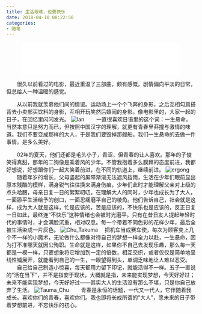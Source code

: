 ```yaml
---
title: 生活艰难，也要快乐
date: 2018-04-10 08:22:50
categories:
- 随笔
---
```


<div id="music163player">
<center>
<iframe frameborder="no" border="0" marginwidth="0" marginheight="0" width=420 height=86 src="//music.163.com/outchain/player?type=2&id=34218355&auto=1&height=66"></iframe>
</center>
</div>

&emsp;&emsp;很久以前看过的电影，最近重温了三部曲，颇有感慨。剧情偏向平淡的日常，但总给人一种温暖的感觉。

&emsp;&emsp;从以前我就羡慕他们间的情谊。运动场上一个个飞奔的身影，之后互相勾肩搭背去小卖部买饮料的身影，互相开玩笑然后嬉闹的身影。像电影里的，大家一起的日子，在回忆里闪闪发光。
![lan](http://imglf3.nosdn.127.net/img/c09lVS9TR3YrUGFyM1dJczg1WlByMmJ2K3NFQzhyRk8wSlpzYW5OdmxjeWR6MTNQUUFIdkFnPT0.jpg?imageView&thumbnail=500x0&quality=96&stripmeta=0&type=jpg)
&emsp;&emsp;一直很喜欢日语里的这个词：一生悬命。当然本意只是努力而已，但按照中国汉字的理解，就更有青春里莽撞与激情的味道。我们不要变成那样的大人，于是我们要毁掉那艘船。我们一生悬命的去做一件事情。是多么美好。

&emsp;&emsp;02年的夏天，他们还都是毛头小子，青涩，但青春的让人喜欢。那年的子俊笑得真甜，那年的二狗像是乘着风的少年。不管我抱着多么膜拜的态度前进，我都好想说，好想跟你们一起大笑着前进，在不同的轨道上，继续前进。
![ergong](http://imglf5.nosdn.127.net/img/c09lVS9TR3YrUGFyM1dJczg1WlByeFRzN1lnL1pRTC9Cc3BmVmY3QmJJNGt2ZE1vMFBIeVpnPT0.png?imageView&thumbnail=500x0&quality=96&stripmeta=0)
&emsp;&emsp;随着年岁的增长，父母竖起的屏障渐渐无法遮风挡雨，生活在少年们眼前显出原本残酷的模样，满身锐气往往换来满身伤痕，少年们此时才能理解父亲对上级的点头哈腰，母亲日复一日的絮絮叨叨。在理解大人的同时，少年也成长为了大人，一面舔平生活给予的创口，一面忍痛磨平自己的棱角。他们告诉自己，社会就是这样，成为大人就是这样，忙是应该的，苦是应该的，不快乐也是应该的，反正日复一日如此，最终连“不快乐”这种情绪也会被时光磨平。只有在昔日友人提起年轻时代的事情时，才会满脸沉重，相对叹息。每一个带着不同色彩的花样少年，最后全被生活染成一片灰色。
![Chu_Takuma](http://imglf6.nosdn.127.net/img/c09lVS9TR3YrUGFyM1dJczg1WlByNjFkTGtaOVdnTC96VUJwTkhZU3FOWHR6OVNDV1BrVCtBPT0.jpg?imageView&thumbnail=500x0&quality=96&stripmeta=0&type=jpg)
&emsp;把机车当成赛车使，每次为顾客变上几个不一样的小魔术，无论做什么都像对待自己的梦想一样全力以赴，一生悬命，因为打不准哪天就因公殉职。生命就是这样，如果你不自己去发现乐趣，那么每一天都是一模一样，只要想象将它增加到一定的倍数，相互交织，或者仅仅是简单地呈线性铺展开，就能看到自己的一生，一眼望得到头，单调乏味地让人难以忍受。
&emsp;&emsp;自己给自己制造小惊喜，每天都用力留下印记，就能活得不一样。五子一直说的“活在当下”，并不是指安于现状，大概就是指，未来能实现梦想，今天好好过；未来不能实现梦想，今天好好过——其实大人的生活没有那么不堪，只是你自己放弃了生活。
![Tauma_Chu](http://imglf5.nosdn.127.net/img/c09lVS9TR3YrUGFyM1dJczg1WlByekVLTUo1NkNTVVB1NHYyZUEzY00xbDR4MjZmRTRRYTdnPT0.jpg?imageView&thumbnail=500x0&quality=96&stripmeta=0&type=jpg)
&emsp;&emsp;青春是永恒的话题，一代又一代人，它伴随着我成长。喜欢你们的青春，喜欢你们。我也即将长成所谓的"大人"，愿未来的日子带着梦想前进，不忘快乐的初心。